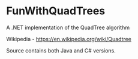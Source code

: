 # FunWithQuadTrees

A .NET implementation of the QuadTree algorithm

Wikipedia - https://en.wikipedia.org/wiki/Quadtree

Source contains both Java and C# versions.